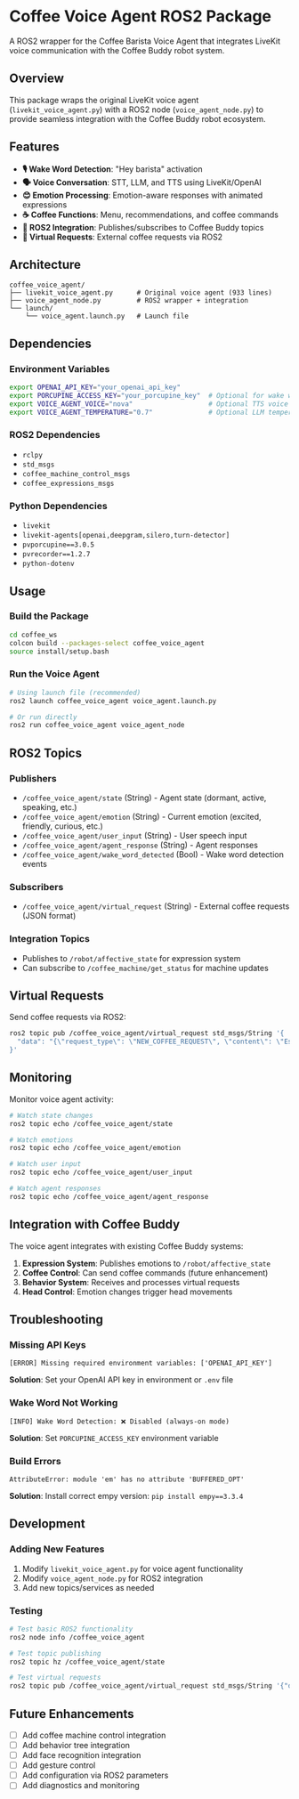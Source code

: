 # Coffee Voice Agent ROS2 Package

A ROS2 wrapper for the Coffee Barista Voice Agent that integrates LiveKit voice communication with the Coffee Buddy robot system.

## Overview

This package wraps the original LiveKit voice agent (`livekit_voice_agent.py`) with a ROS2 node (`voice_agent_node.py`) to provide seamless integration with the Coffee Buddy robot ecosystem.

## Features

- **🎙️ Wake Word Detection**: "Hey barista" activation
- **🗣️ Voice Conversation**: STT, LLM, and TTS using LiveKit/OpenAI
- **😊 Emotion Processing**: Emotion-aware responses with animated expressions
- **☕ Coffee Functions**: Menu, recommendations, and coffee commands
- **🤖 ROS2 Integration**: Publishes/subscribes to Coffee Buddy topics
- **🔗 Virtual Requests**: External coffee requests via ROS2

## Architecture

```
coffee_voice_agent/
├── livekit_voice_agent.py      # Original voice agent (933 lines)
├── voice_agent_node.py         # ROS2 wrapper + integration
└── launch/
    └── voice_agent.launch.py   # Launch file
```

## Dependencies

### Environment Variables
```bash
export OPENAI_API_KEY="your_openai_api_key"
export PORCUPINE_ACCESS_KEY="your_porcupine_key"  # Optional for wake word
export VOICE_AGENT_VOICE="nova"                   # Optional TTS voice
export VOICE_AGENT_TEMPERATURE="0.7"              # Optional LLM temperature
```

### ROS2 Dependencies
- `rclpy`
- `std_msgs`
- `coffee_machine_control_msgs`
- `coffee_expressions_msgs`

### Python Dependencies
- `livekit`
- `livekit-agents[openai,deepgram,silero,turn-detector]`
- `pvporcupine==3.0.5`
- `pvrecorder==1.2.7`
- `python-dotenv`

## Usage

### Build the Package
```bash
cd coffee_ws
colcon build --packages-select coffee_voice_agent
source install/setup.bash
```

### Run the Voice Agent
```bash
# Using launch file (recommended)
ros2 launch coffee_voice_agent voice_agent.launch.py

# Or run directly
ros2 run coffee_voice_agent voice_agent_node
```

## ROS2 Topics

### Publishers
- `/coffee_voice_agent/state` (String) - Agent state (dormant, active, speaking, etc.)
- `/coffee_voice_agent/emotion` (String) - Current emotion (excited, friendly, curious, etc.)
- `/coffee_voice_agent/user_input` (String) - User speech input
- `/coffee_voice_agent/agent_response` (String) - Agent responses
- `/coffee_voice_agent/wake_word_detected` (Bool) - Wake word detection events

### Subscribers
- `/coffee_voice_agent/virtual_request` (String) - External coffee requests (JSON format)

### Integration Topics
- Publishes to `/robot/affective_state` for expression system
- Can subscribe to `/coffee_machine/get_status` for machine updates

## Virtual Requests

Send coffee requests via ROS2:

```bash
ros2 topic pub /coffee_voice_agent/virtual_request std_msgs/String '{
  "data": "{\"request_type\": \"NEW_COFFEE_REQUEST\", \"content\": \"Espresso\", \"priority\": \"normal\"}"
}'
```

## Monitoring

Monitor voice agent activity:

```bash
# Watch state changes
ros2 topic echo /coffee_voice_agent/state

# Watch emotions
ros2 topic echo /coffee_voice_agent/emotion

# Watch user input
ros2 topic echo /coffee_voice_agent/user_input

# Watch agent responses  
ros2 topic echo /coffee_voice_agent/agent_response
```

## Integration with Coffee Buddy

The voice agent integrates with existing Coffee Buddy systems:

1. **Expression System**: Publishes emotions to `/robot/affective_state`
2. **Coffee Control**: Can send coffee commands (future enhancement)
3. **Behavior System**: Receives and processes virtual requests
4. **Head Control**: Emotion changes trigger head movements

## Troubleshooting

### Missing API Keys
```
[ERROR] Missing required environment variables: ['OPENAI_API_KEY']
```
**Solution**: Set your OpenAI API key in environment or `.env` file

### Wake Word Not Working
```
[INFO] Wake Word Detection: ❌ Disabled (always-on mode)
```
**Solution**: Set `PORCUPINE_ACCESS_KEY` environment variable

### Build Errors
```
AttributeError: module 'em' has no attribute 'BUFFERED_OPT'
```
**Solution**: Install correct empy version: `pip install empy==3.3.4`

## Development

### Adding New Features
1. Modify `livekit_voice_agent.py` for voice agent functionality
2. Modify `voice_agent_node.py` for ROS2 integration
3. Add new topics/services as needed

### Testing
```bash
# Test basic ROS2 functionality
ros2 node info /coffee_voice_agent

# Test topic publishing
ros2 topic hz /coffee_voice_agent/state

# Test virtual requests
ros2 topic pub /coffee_voice_agent/virtual_request std_msgs/String '{"data": "test"}'
```

## Future Enhancements

- [ ] Add coffee machine control integration
- [ ] Add behavior tree integration  
- [ ] Add face recognition integration
- [ ] Add gesture control
- [ ] Add configuration via ROS2 parameters
- [ ] Add diagnostics and monitoring 